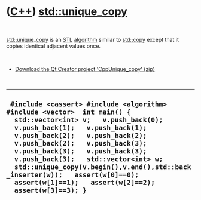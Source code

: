 



 

 

 

 

 

([C++](Cpp.md)) [std::unique\_copy](CppUnique_copy.md)
========================================================

 

[std::unique\_copy](CppUnique_copy.md) is an [STL](CppStl.md)
[algorithm](CppAlgorithm.md) similar to [std::copy](CppCopy.md) except
that it copies identical adjacent values once.

 

-   [Download the Qt Creator project
    'CppUnique\_copy' (zip)](CppUnique_copy.zip)

 

  -------------------------------------------------------------------------------------------------------------------------------------------------------------------------------------------------------------------------------------------------------------------------------------------------------------------------------------------------------------------------------------------------------------------------------------------------------
  ` #include <cassert> #include <algorithm> #include <vector>  int main() {   std::vector<int> v;   v.push_back(0);   v.push_back(1);   v.push_back(1);   v.push_back(2);   v.push_back(2);   v.push_back(2);   v.push_back(3);   v.push_back(3);   v.push_back(3);   v.push_back(3);   std::vector<int> w;   std::unique_copy(v.begin(),v.end(),std::back_inserter(w));   assert(w[0]==0);   assert(w[1]==1);   assert(w[2]==2);   assert(w[3]==3); }`
  -------------------------------------------------------------------------------------------------------------------------------------------------------------------------------------------------------------------------------------------------------------------------------------------------------------------------------------------------------------------------------------------------------------------------------------------------------

 

 

 

 

 





 




